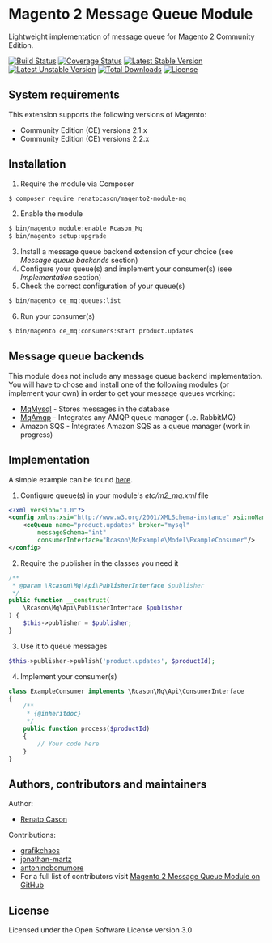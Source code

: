 # Magento 2 Message Queue Module
Lightweight implementation of message queue for Magento 2 Community Edition.

[![Build Status](https://travis-ci.org/renatocason/magento2-module-mq.svg?branch=master)](https://travis-ci.org/renatocason/magento2-module-mq)
[![Coverage Status](https://coveralls.io/repos/github/renatocason/magento2-module-mq/badge.svg?branch=master)](https://coveralls.io/github/renatocason/magento2-module-mq?branch=master)
[![Latest Stable Version](https://poser.pugx.org/renatocason/magento2-module-mq/v/stable)](https://packagist.org/packages/renatocason/magento2-module-mq)
[![Latest Unstable Version](https://poser.pugx.org/renatocason/magento2-module-mq/v/unstable)](https://packagist.org/packages/renatocason/magento2-module-mq)
[![Total Downloads](https://poser.pugx.org/renatocason/magento2-module-mq/downloads)](https://packagist.org/packages/renatocason/magento2-module-mq)
[![License](https://poser.pugx.org/renatocason/magento2-module-mq/license)](https://packagist.org/packages/renatocason/magento2-module-mq)

## System requirements
This extension supports the following versions of Magento:

*	Community Edition (CE) versions 2.1.x
*	Community Edition (CE) versions 2.2.x

## Installation
1. Require the module via Composer
```bash
$ composer require renatocason/magento2-module-mq
```

2. Enable the module
```bash
$ bin/magento module:enable Rcason_Mq
$ bin/magento setup:upgrade
```

3. Install a message queue backend extension of your choice (see _Message queue backends_ section)
4. Configure your queue(s) and implement your consumer(s) (see _Implementation_ section)
5. Check the correct configuration of your queue(s)
```bash
$ bin/magento ce_mq:queues:list
```
6. Run your consumer(s)
```bash
$ bin/magento ce_mq:consumers:start product.updates
```

## Message queue backends
This module does not include any message queue backend implementation.
You will have to chose and install one of the following modules (or implement your own) in order to get your message queues working:
* [MqMysql](https://github.com/renatocason/magento2-module-mq-mysql) - Stores messages in the database
* [MqAmqp](https://github.com/renatocason/magento2-module-mq-amqp) - Integrates any AMQP queue manager (i.e. RabbitMQ)
* Amazon SQS - Integrates Amazon SQS as a queue manager (work in progress)

## Implementation
A simple example can be found [here](https://github.com/renatocason/magento2-module-mq-example).

1. Configure queue(s) in your module's _etc/m2_mq.xml_ file
```xml
<?xml version="1.0"?>
<config xmlns:xsi="http://www.w3.org/2001/XMLSchema-instance" xsi:noNamespaceSchemaLocation="urn:magento:module:Rcason_Mq:etc/ce_mq.xsd">
    <ceQueue name="product.updates" broker="mysql"
        messageSchema="int"
        consumerInterface="Rcason\MqExample\Model\ExampleConsumer"/>
</config>
```
2. Require the publisher in the classes you need it
```php
/**
 * @param \Rcason\Mq\Api\PublisherInterface $publisher
 */
public function __construct(
    \Rcason\Mq\Api\PublisherInterface $publisher
) {
    $this->publisher = $publisher;
}
```
3. Use it to queue messages
```php
$this->publisher->publish('product.updates', $productId);
```
4. Implement your consumer(s)
```php
class ExampleConsumer implements \Rcason\Mq\Api\ConsumerInterface
{
    /**
     * {@inheritdoc}
     */
    public function process($productId)
    {
        // Your code here
    }
}
```

## Authors, contributors and maintainers

Author:
- [Renato Cason](https://github.com/renatocason)

Contributions:
- [grafikchaos](https://github.com/grafikchaos)
- [jonathan-martz](https://github.com/jonathan-martz)
- [antoninobonumore](https://github.com/antoninobonumore)
- For a full list of contributors visit [Magento 2 Message Queue Module on GitHub](https://github.com/renatocason/magento2-module-mq/graphs/contributors)

## License
Licensed under the Open Software License version 3.0
